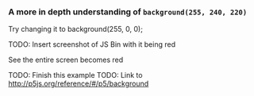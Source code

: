 ### A more in depth understanding of `background(255, 240, 220)`

Try changing it to background(255, 0, 0);

TODO: Insert screenshot of JS Bin with it being red

See the entire screen becomes red

TODO: Finish this example
TODO: Link to http://p5js.org/reference/#/p5/background
